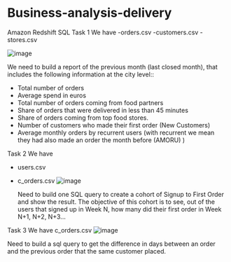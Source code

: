 # Business-analysis-delivery
Amazon Redshift SQL
Task 1
We have 
-orders.csv
-customers.csv
-stores.csv

![image](https://github.com/IrinaBogorad/Business-analysis-delivery/assets/121512167/f66c0b81-47f4-48d8-a066-a5aafd561d07)

We need to build a report of the previous month (last closed month), that
includes the following information at the city level::
- Total number of orders
- Average spend in euros
- Total number of orders coming from food partners
- Share of orders that were delivered in less than 45 minutes
- Share of orders coming from top food stores.
- Number of customers who made their first order (New Customers)
- Average monthly orders by recurrent users (with recurrent we mean they had also
made an order the month before (AMORU) )

Task 2
We have
- users.csv
- c_orders.csv
  ![image](https://github.com/IrinaBogorad/Business-analysis-delivery/assets/121512167/3cfbb444-0ca3-45eb-a5cb-af1d779081a0)

  Need to build one SQL query to create a cohort of Signup to First Order and
show the result. The objective of this cohort is to see, out of the users that signed up
in Week N, how many did their first order in Week N+1, N+2, N+3...

Task 3
We have c_orders.csv
![image](https://github.com/IrinaBogorad/Business-analysis-delivery/assets/121512167/203ca44b-ee54-4bb1-be56-594dfc0137f7)

Need to build a sql query to get the difference in days between an order and
the previous order that the same customer placed.

